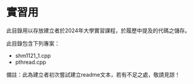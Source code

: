 # 實習用

此目錄用以存放建立者於2024年大學實習課程，於履歷中提及的代碼之儲存。

此目錄包含下列專案：
- shm1121_1.cpp
- pthread.cpp

備註：此為建立者初次嘗試建立readme文本，若有不足之處，敬請見諒！
